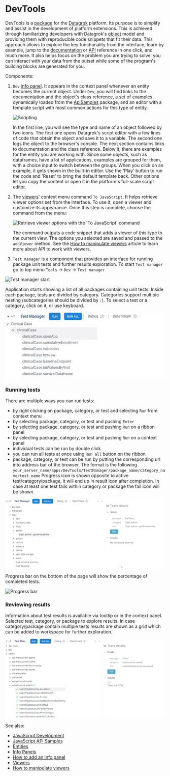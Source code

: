 # DevTools

DevTools is a [package](https://datagrok.ai/help/develop/develop#packages) for the [Datagrok](https://datagrok.ai)
platform. Its purpose is to simplify and assist in the development of platform extensions. This is achieved through
familiarizing developers with Datagrok's [object](https://datagrok.ai/help/datagrok/objects) model and providing them
with reproducible code snippets that fit their data. This approach allows to explore the key functionality from the
interface, learn by example, jump to the [documentation](https://datagrok.ai/help/)
or [API](https://datagrok.ai/js-api/) reference in one click, and much more. It also helps focus on the problem you are
trying to solve: you can interact with your data from the outset while some of the program's building blocks are
generated for you.

Components:

  1. `Dev` [info panel](https://datagrok.ai/help/discover/info-panels).
     It appears in the context panel whenever an entity becomes the current object. Under `Dev`, you will find links to the documentation and the object's class reference, a set of examples dynamically loaded from the [ApiSamples](https://github.com/datagrok-ai/public/tree/master/packages/ApiSamples) package, and an editor with a template script with most common actions for this type of entity.

     ![Scripting](./gif/dev-tools-info-panel.gif)

     In the first line, you will see the type and name of an object followed by two icons. The first one opens Datagrok's script editor with a few lines of code that obtain the object and save it to a variable. The second one logs the object to the browser's console.
     The next section contains links to documentation and the class reference. Below it, there are examples for the entity you are working with. Since some objects, such as dataframes, have a lot of applications, examples are grouped for them, with a choice input to switch between the groups. When you click on an example, it gets shown in the built-in editor. Use the 'Play' button to run the code and 'Reset' to bring the default template back. Other options let you copy the content or open it in the platform's full-scale script editor.
  2. The [viewers](https://datagrok.ai/help/visualize/viewers)' context menu command `To JavaScript`.
     It helps retrieve viewer options set from the interface. To use it, open a viewer and customize its appearance. Once this step is complete, choose the command from the menu:

     ![Retrieve viewer options with the 'To JavaScript' command](./gif/dev-tools-viewer.gif)

     The command outputs a code snippet that adds a viewer of this type to the current view. The options you selected are saved and passed to the `addViewer` method. See the [How to manipulate viewers](https://datagrok.ai/help/develop/how-to/manipulate-viewers) article to learn more about API to work with viewers.

   3. `Test manager` is a component that provides an interface for running package unit tests and further results exploration.
   To start `Test manager` go to top menu `Tools` -> `Dev` -> `Test manager`
   
   ![Test manager start](./img/test-mngr-start.png)

   Application starts showing a list of all packages containing unit tests. Inside each package, tests
are divided by category. Categories support multiple nesting (subcategories should be divided by `:`). 
To select a test or a category, click on it, or use keyboard.

![Tests list](./img/test-mngr-tests-list.png)

### Running tests

There are multiple ways you can run tests:

- by right clicking on package, category, or test and selecting `Run` from context menu
- by selecting package, category, or test and pushing `Enter`
- by selecting package, category, or test and pushing `Run` on a ribbon panel
- by selecting package, category, or test and pushing `Run` on a context panel
- individual tests can be run by double click
- you can run all tests at once using `Run all` button on the ribbon
- package, category, or test can be run by putting the corresponding url into address bar of the browser. The format is the following `your_server_name/apps/DevTools/TestManager/package_name/category_name/test_name`
 Progress icon is shown opposite to active test/category/package, it will end up in result icon after completion. In case at least one test fails within category or package the fail icon will be shown.

![Running tests](./img/running_tests.gif)

Progress bar on the bottom of the page will show the percentage of completed tests.

![Progress bar](./img/test_manager_progress_bar.png)

### Reviewing results
Information about test results is available via tooltip or in the context panel. Selected test, category, or package to explore results.
In case category/package contain multiple tests results are shown as a grid which can be added to workspace for further exploration.

![Test results](./img/test_results.gif)



See also:
  - [JavaScript Development](https://datagrok.ai/help/develop/develop) 
  - [JavaScript API Samples](https://public.datagrok.ai/js)
  - [Entities](https://datagrok.ai/help/datagrok/objects)
  - [Info Panels](https://datagrok.ai/help/discover/info-panels)
  - [How to add an info panel](https://datagrok.ai/help/develop/how-to/add-info-panel)
  - [Viewers](https://datagrok.ai/help/visualize/viewers)
  - [How to manipulate viewers](https://datagrok.ai/help/develop/how-to/manipulate-viewers)
